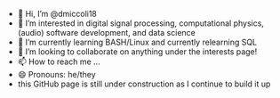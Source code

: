 - 👋 Hi, I’m @dmiccoli18
- 👀 I’m interested in digital signal processing, computational physics, (audio) software development, and data science
- 🌱 I’m currently learning BASH/Linux and currently relearning SQL
- 💞️ I’m looking to collaborate on anything under the interests page!
- 📫 How to reach me ...
- 😄 Pronouns: he/they
- this GitHub page is still under construction as I continue to build it up

<!---
dmiccoli18/dmiccoli18 is a ✨ special ✨ repository because its `README.md` (this file) appears on your GitHub profile.
You can click the Preview link to take a look at your changes.
--->
